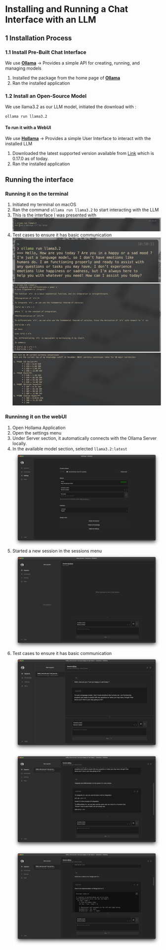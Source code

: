# Installing and Running a Chat Interface with an LLM

## 1 Installation Process

### 1.1 Install Pre-Built Chat Interface

We use **[Ollama](https://ollama.com/)**
-> Provides a simple API for creating, running, and managing models

1. Installed the package from the home page of **[Ollama](https://ollama.com/)**
2. Ran the installed application

### 1.2 Install an Open-Source Model

We use llama3.2 as our LLM model, initiated the download with :

```
ollama run llama3.2
```

#### To run it with a WebUI

We use **[Hollama](https://github.com/fmaclen/hollama)**
-> Provides a simple User Interface to interact with the installed LLM

1. Downloaded the latest supported version available from [Link](https://github.com/fmaclen/hollama/releases) which is 0.17.0 as of today.
2. Ran the installed application

## Running the interface

### Running it on the terminal

1. Initiated my terminal on macOS
2. Ran the command `ollama run llama3.2` to start interacting with the LLM
3. This is the interface I was presented with
   ![initterm](assets/infterm.png)
4. Test cases to ensure it has basic communication
   ![hterm](assets/hterm.png)
   ![trigterm](assets/trigterm.png)
   ![moneyterm](assets/moneyterm.png)

### Runninng it on the webUI

1. Open Hollama Application
2. Open the settings menu
3. Under Server section, it automatically connects with the Ollama Server locally.
4. In the available model section, selected `llama3.2:latest`
   ![setting](assets/settingh.png)
5. Started a new session in the sessions menu
   ![init](assets/inth.png)
6. Test cases to ensure it has basic communication
   ![test2.1](assets/hh.png)
   ![test2.2](assets/trigh.png)
   ![test2.3](assets/codeh.png)

